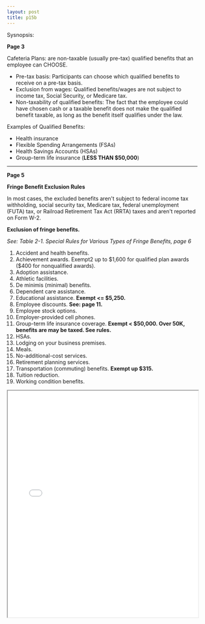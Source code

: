 ```yaml
---
layout: post
title: p15b
---
```


Sysnopsis:

**Page 3**

Cafeteria Plans: are non-taxable (usually pre-tax) qualified benefits that an employee can CHOOSE.

- Pre-tax basis: Participants can choose which qualified benefits to receive on a pre-tax basis.
- Exclusion from wages: Qualified benefits/wages are not subject to income tax, Social Security, or Medicare tax.
- Non-taxability of qualified benefits: The fact that the employee could have chosen cash or a taxable benefit does not make the qualified benefit taxable, as long as the benefit itself qualifies under the law.

Examples of Qualified Benefits:

  - Health insurance
  - Flexible Spending Arrangements (FSAs)
  - Health Savings Accounts (HSAs)
  - Group-term life insurance (**LESS THAN $50,000**)

---

**Page 5**

**Fringe Benefit Exclusion Rules**

In most cases, the excluded benefits aren't subject to federal income tax withholding, social security tax, Medicare tax, federal unemployment (FUTA) tax, or Railroad Retirement Tax Act (RRTA) taxes and aren't reported on Form W-2.

**Exclusion of fringe benefits.** 

*See: Table 2-1. Special Rules for Various Types of Fringe Benefits, page 6*

1. Accident and health benefits.
1. Achievement awards. Exempt2 up to \$1,600 for qualified plan awards ($400 for nonqualified awards).
1. Adoption assistance.
1. Athletic facilities.
1. De minimis (minimal) benefits.
1. Dependent care assistance.
2. Educational assistance.  **Exempt <= $5,250.**
3. Employee discounts. **See: page 11.**
4. Employee stock options.
5. Employer-provided cell phones.
6. Group-term life insurance coverage. **Exempt < $50,000. Over 50K, benefits are may be taxed. See rules.**
7. HSAs.
8. Lodging on your business premises.
9. Meals.
10. No-additional-cost services.
11. Retirement planning services.
12. Transportation (commuting) benefits. **Exempt up $315.**
13. Tuition reduction.
14. Working condition benefits.

<div class="pdf-container">
<iframe src="/ea/assets/pdfs/hock/p15b.pdf" height="600" width="100%" allowFullScreen="true"></iframe>
</div>

